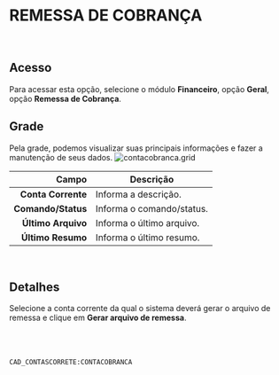 # REMESSA DE COBRANÇA
<br>

## Acesso
Para acessar esta opção, selecione o módulo **Financeiro**, opção **Geral**, opção **Remessa de Cobrança**.
<br>

## Grade
Pela grade, podemos visualizar suas principais informações e fazer a manutenção de seus dados.
![contacobranca.grid](https://raw.githubusercontent.com/netforcews/docs-erp/master/financeiro/imagens/contacobranca.grid.png)

Campo | Descrição
--:|---
**Conta Corrente** | Informa a descrição.
**Comando/Status** | Informa o comando/status.
**Último Arquivo** | Informa o último arquivo.
**Último Resumo** | Informa o último resumo.
<br>

## Detalhes
Selecione a conta corrente da qual o sistema deverá gerar o arquivo de remessa e clique em **Gerar arquivo de remessa**.
<br>
<br>
<br>
<br>

```CAD_CONTASCORRETE:CONTACOBRANCA```
